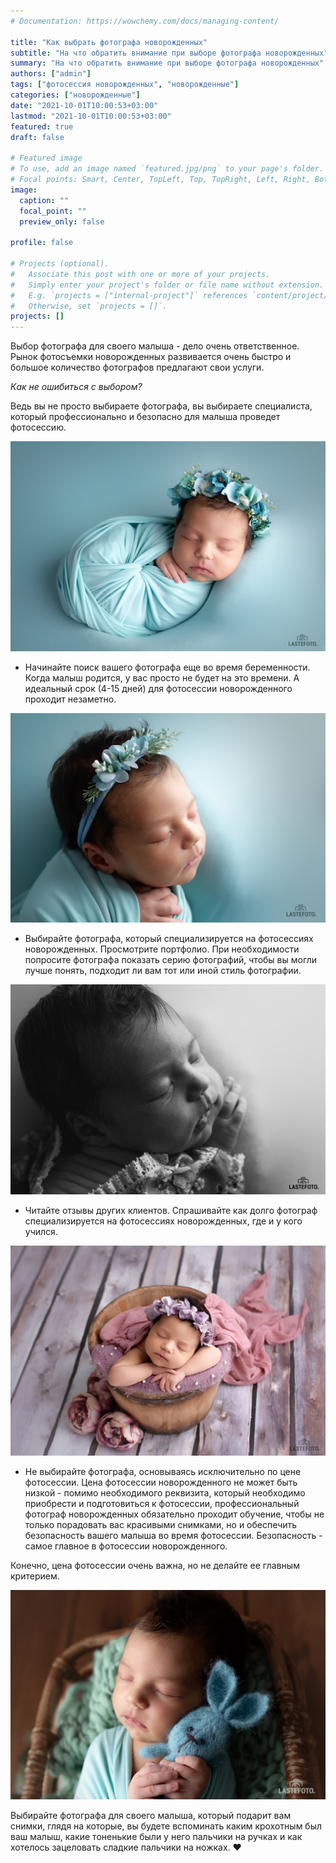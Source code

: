 ```yaml
---
# Documentation: https://wowchemy.com/docs/managing-content/

title: "Как выбрать фотографа новорожденных"
subtitle: "На что обратить внимание при выборе фотографа новорожденных"
summary: "На что обратить внимание при выборе фотографа новорожденных"
authors: ["admin"]
tags: ["фотосессия новорожденных", "новорожденные"]
categories: ["новорожденные"]
date: "2021-10-01T10:00:53+03:00"
lastmod: "2021-10-01T10:00:53+03:00"
featured: true
draft: false

# Featured image
# To use, add an image named `featured.jpg/png` to your page's folder.
# Focal points: Smart, Center, TopLeft, Top, TopRight, Left, Right, BottomLeft, Bottom, BottomRight.
image:
  caption: ""
  focal_point: ""
  preview_only: false

profile: false

# Projects (optional).
#   Associate this post with one or more of your projects.
#   Simply enter your project's folder or file name without extension.
#   E.g. `projects = ["internal-project"]` references `content/project/deep-learning/index.md`.
#   Otherwise, set `projects = []`.
projects: []
---
```

Выбор фотографа для своего малыша - дело очень ответственное. Рынок фотосъемки новорожденных развивается очень быстро и большое количество фотографов предлагают свои услуги. 

_Как не ошибиться с выбором?_ 


Ведь вы не просто выбираете фотографа, вы выбираете специалиста, который профессионально и безопасно для малыша проведет фотосессию.

![фотосессия новорожденного](./fotograf-novorozhdennykh-1.jpg)

- Начинайте поиск вашего фотографа еще во время беременности. Когда малыш родится, у вас просто не будет на это времени. А идеальный срок (4-15 дней) для фотосессии новорожденного проходит незаметно.

![фотосессия новорожденного в Таллинне](./fotograf-novorozhdennykh-2.jpg)

- Выбирайте фотографа, который специализируется на фотосессиях новорожденных. Просмотрите портфолио. При необходимости попросите фотографа показать серию фотографий, чтобы вы могли лучше понять, подходит ли вам тот или иной стиль фотографии.

![фотосессия новорожденного в студии](./fotograf-novorozhdennykh-3.jpg)

- Читайте отзывы других клиентов. Спрашивайте как долго фотограф специализируется на фотосессиях новорожденных, где и у кого учился.

![съемка новорожденного в Таллинне](./fotograf-novorozhdennykh-4.jpg)

- Не выбирайте фотографа, основываясь исключительно по цене фотосессии. Цена фотосессии новорожденного не может быть низкой - помимо необходимого реквизита, который необходимо приобрести и подготовиться к фотосессии, профессиональный фотограф новорожденных обязательно проходит обучение, чтобы не только порадовать вас красивыми снимками, но и обеспечить безопасность вашего малыша во время фотосессии. Безопасность - самое главное в фотосессии новорожденного. 

Конечно, цена фотосессии очень важна, но не делайте ее главным критерием. 

![фотосессия новорожденных в студии](./fotograf-novorozhdennykh-5.jpg)

Выбирайте фотографа для своего малыша, который подарит вам снимки, глядя на которые, вы будете вспоминать каким крохотным был ваш малыш, какие тоненькие были у него пальчики на ручках и как хотелось зацеловать сладкие пальчики на ножках. ❤️